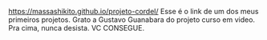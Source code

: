 https://massashikito.github.io/projeto-cordel/
Esse é o link de um dos meus primeiros projetos. Grato a Gustavo Guanabara do projeto curso em video.
Pra cima, nunca desista. VC CONSEGUE.
